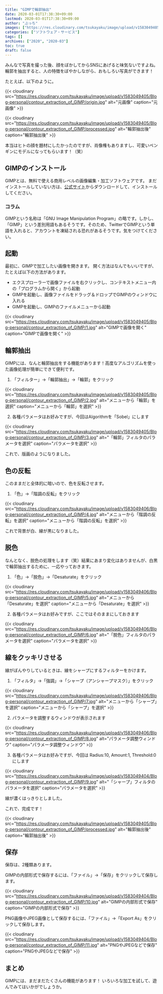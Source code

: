 ```yaml
---
title: "GIMPで輪郭抽出"
date: 2020-03-01T17:38:30+09:00
lastmod: 2020-03-01T17:38:30+09:00
author: "ぶっち"
images: ["https://res.cloudinary.com/tsukayaku/image/upload/v1583049405/Blog-personal/contour_extraction_of_GIMP/processed.jpg"]
categories: ["ソフトウェア・サービス"]
tags: []
archives: ["2020", "2020-03"]
toc: true
draft: false
---
```


みんなで写真を撮った後、顔をぼかしてからSNSにあげると味気ないですよね。  
輪郭を抽出すると、人の特徴をぼやかしながら、おもしろい写真ができます！

たとえば、以下のように。

{{< cloudinary src="https://res.cloudinary.com/tsukayaku/image/upload/v1583049405/Blog-personal/contour_extraction_of_GIMP/origin.jpg"  alt="元画像" caption="元画像" >}}

{{< cloudinary src="https://res.cloudinary.com/tsukayaku/image/upload/v1583049405/Blog-personal/contour_extraction_of_GIMP/processed.jpg"  alt="輪郭抽出後" caption="輪郭抽出後" >}}

本当はヒトの顔を題材にしたかったのですが、肖像権もありますし、可愛いペンギンにモデルになってもらいます！（笑）

## GIMPのインストール
GIMPとは、無料で使える商用レベルの画像編集・加工ソフトウェアです。
まだインストールしていない方は、[公式サイト](https://www.gimp.org/ "GIMP - GNU Image Manipulation Program")からダウンロードして、インストールしてください。

### コラム
GIMPという名称は「GNU Image Manipulation Program」の略です。しかし、「GIMP」という差別用語もあるそうです。そのため、TwitterでGIMPという単語を入れると、アカウントを凍結される恐れがあるそうです。気をつけてください。

## 起動
最初に、GIMPで加工したい画像を開きます。
開く方法はなんでもいいですが、たとえば以下の方法があります。

- エクスプローラーで画像ファイルを右クリックし、コンテキストメニュー内の「プログラムから開く」から起動
- GIMPを起動し、画像ファイルをドラッグ＆ドロップでGIMPのウィンドウに入れる
- GIMPを起動し、GIMPのファイルメニューから起動

{{< cloudinary src="https://res.cloudinary.com/tsukayaku/image/upload/v1583049405/Blog-personal/contour_extraction_of_GIMP/1.jpg"  alt="GIMPで画像を開く" caption="GIMPで画像を開く" >}}

## 輪郭抽出
GIMPには、なんと輪郭抽出をする機能があります！高度なアルゴリズムを使った画像処理が簡単にできて便利です。

1. 「フィルター」→「輪郭抽出」→「輪郭」をクリック

{{< cloudinary src="https://res.cloudinary.com/tsukayaku/image/upload/v1583049405/Blog-personal/contour_extraction_of_GIMP/2.jpg"  alt="メニューから「輪郭」を選択" caption="メニューから「輪郭」を選択" >}}

2. 各種パラメータはお好みですが、今回はAlgorithmを「Sobel」にします

{{< cloudinary src="https://res.cloudinary.com/tsukayaku/image/upload/v1583049405/Blog-personal/contour_extraction_of_GIMP/3.jpg"  alt="「輪郭」フィルタのパラメータを選択" caption="パラメータを選択" >}}

これで、版画のようになりました。

## 色の反転

このままだと全体的に暗いので、色を反転させます。

1. 「色」→「階調の反転」をクリック

{{< cloudinary src="https://res.cloudinary.com/tsukayaku/image/upload/v1583049406/Blog-personal/contour_extraction_of_GIMP/4.jpg"  alt="メニューから「階調の反転」を選択" caption="メニューから「階調の反転」を選択" >}}

これで背景が白、線が黒になりました。

## 脱色
なんとなく、脱色の処理をします（笑）結果にあまり変化はありませんが、白黒で輪郭抽出するために、一応やっておきます。

1. 「色」→「脱色」→「Desaturate」をクリック

{{< cloudinary src="https://res.cloudinary.com/tsukayaku/image/upload/v1583049406/Blog-personal/contour_extraction_of_GIMP/5.jpg"  alt="メニューから「Desaturate」を選択" caption="メニューから「Desaturate」を選択" >}}

2. 各種パラメータはお好みですが、ここではそのままにしておきます

{{< cloudinary src="https://res.cloudinary.com/tsukayaku/image/upload/v1583049406/Blog-personal/contour_extraction_of_GIMP/6.jpg"  alt="「脱色」フィルタのパラメータを選択" caption="パラメータを選択" >}}

## 線をクッキリさせる
線がぼんやりしているときは、線をシャープにするフィルターをかけます。

1. 「フィルタ」→「強調」→「シャープ（アンシャープマスク）」をクリック

{{< cloudinary src="https://res.cloudinary.com/tsukayaku/image/upload/v1583049406/Blog-personal/contour_extraction_of_GIMP/7.jpg"  alt="メニューから「シャープ」を選択" caption="メニューから「シャープ」を選択" >}}

2. パラメータを調整するウィンドウが表示されます

{{< cloudinary src="https://res.cloudinary.com/tsukayaku/image/upload/v1583049406/Blog-personal/contour_extraction_of_GIMP/8.jpg"  alt="パラメータ調整ウィンドウ" caption="パラメータ調整ウィンドウ" >}}

3. 各種パラメータはお好みですが、今回は Radius:10, Amount:1, Threshold:0 にします

{{< cloudinary src="https://res.cloudinary.com/tsukayaku/image/upload/v1583049404/Blog-personal/contour_extraction_of_GIMP/9.jpg"  alt="「シャープ」フィルタのパラメータを選択" caption="パラメータを選択" >}}

線が濃くはっきりとしました。

これで、完成です！

{{< cloudinary src="https://res.cloudinary.com/tsukayaku/image/upload/v1583049405/Blog-personal/contour_extraction_of_GIMP/processed.jpg"  alt="輪郭抽出後" caption="輪郭抽出後" >}}

## 保存
保存は、2種類あります。

GIMPの内部形式で保存するには、「ファイル」→「保存」をクリックして保存します。

{{< cloudinary src="https://res.cloudinary.com/tsukayaku/image/upload/v1583049404/Blog-personal/contour_extraction_of_GIMP/10.jpg"  alt="GIMPの内部形式で保存" caption="GIMPの内部形式で保存" >}}

PNG画像やJPEG画像として保存するには、「ファイル」→「Export As」をクリックして保存します。

{{< cloudinary src="https://res.cloudinary.com/tsukayaku/image/upload/v1583049404/Blog-personal/contour_extraction_of_GIMP/11.jpg"  alt="PNGやJPEGなどで保存" caption="PNGやJPEGなどで保存" >}}

## まとめ
GIMPには、まだまだたくさんの機能があります！
いろいろな加工を試して、遊んでみてはいかがでしょうか。
